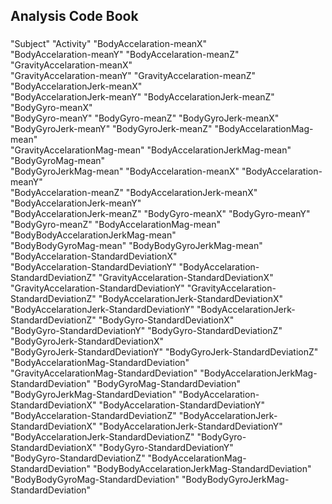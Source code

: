 ## Analysis Code Book



###
"Subject"                                       "Activity"                                      "BodyAccelaration-meanX"                       
"BodyAccelaration-meanY"                        "BodyAccelaration-meanZ"                        "GravityAccelaration-meanX"                    
"GravityAccelaration-meanY"                     "GravityAccelaration-meanZ"                     "BodyAccelarationJerk-meanX"                   
"BodyAccelarationJerk-meanY"                    "BodyAccelarationJerk-meanZ"                    "BodyGyro-meanX"                               
"BodyGyro-meanY"                                "BodyGyro-meanZ"                                "BodyGyroJerk-meanX"                           
"BodyGyroJerk-meanY"                            "BodyGyroJerk-meanZ"                            "BodyAccelarationMag-mean"                     
"GravityAccelarationMag-mean"                   "BodyAccelarationJerkMag-mean"                  "BodyGyroMag-mean"                             
"BodyGyroJerkMag-mean"                          "BodyAccelaration-meanX"                        "BodyAccelaration-meanY"                       
"BodyAccelaration-meanZ"                        "BodyAccelarationJerk-meanX"                    "BodyAccelarationJerk-meanY"                   
"BodyAccelarationJerk-meanZ"                    "BodyGyro-meanX"                                "BodyGyro-meanY"                               
"BodyGyro-meanZ"                                "BodyAccelarationMag-mean"                      "BodyBodyAccelarationJerkMag-mean"             
"BodyBodyGyroMag-mean"                          "BodyBodyGyroJerkMag-mean"                      "BodyAccelaration-StandardDeviationX"          
"BodyAccelaration-StandardDeviationY"           "BodyAccelaration-StandardDeviationZ"           "GravityAccelaration-StandardDeviationX"       
"GravityAccelaration-StandardDeviationY"        "GravityAccelaration-StandardDeviationZ"        "BodyAccelarationJerk-StandardDeviationX"      
"BodyAccelarationJerk-StandardDeviationY"       "BodyAccelarationJerk-StandardDeviationZ"       "BodyGyro-StandardDeviationX"                  
"BodyGyro-StandardDeviationY"                   "BodyGyro-StandardDeviationZ"                   "BodyGyroJerk-StandardDeviationX"              
"BodyGyroJerk-StandardDeviationY"               "BodyGyroJerk-StandardDeviationZ"               "BodyAccelarationMag-StandardDeviation"        
"GravityAccelarationMag-StandardDeviation"      "BodyAccelarationJerkMag-StandardDeviation"     "BodyGyroMag-StandardDeviation"                
"BodyGyroJerkMag-StandardDeviation"             "BodyAccelaration-StandardDeviationX"           "BodyAccelaration-StandardDeviationY"          
"BodyAccelaration-StandardDeviationZ"           "BodyAccelarationJerk-StandardDeviationX"       "BodyAccelarationJerk-StandardDeviationY"      
"BodyAccelarationJerk-StandardDeviationZ"       "BodyGyro-StandardDeviationX"                   "BodyGyro-StandardDeviationY"                  
"BodyGyro-StandardDeviationZ"                   "BodyAccelarationMag-StandardDeviation"         "BodyBodyAccelarationJerkMag-StandardDeviation"
"BodyBodyGyroMag-StandardDeviation"             "BodyBodyGyroJerkMag-StandardDeviation" 
